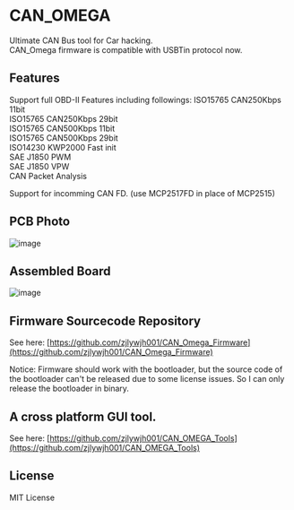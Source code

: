# CAN_OMEGA  
Ultimate CAN Bus tool for Car hacking.  
CAN_Omega firmware is compatible with USBTin protocol now.

## Features
Support full OBD-II Features including followings: 
ISO15765 CAN250Kbps 11bit   
ISO15765 CAN250Kbps 29bit   
ISO15765 CAN500Kbps 11bit   
ISO15765 CAN500Kbps 29bit   
ISO14230 KWP2000 Fast init   
SAE J1850 PWM   
SAE J1850 VPW   
CAN Packet Analysis   

Support for incomming CAN FD. (use MCP2517FD in place of MCP2515)  

## PCB Photo
![image](https://github.com/zjlywjh001/CAN_OMEGA/raw/master/hardware/photos/pcb_photo.png)

## Assembled Board
![image](https://github.com/zjlywjh001/CAN_OMEGA/blob/master/hardware/photos/assembled_board.png)

## Firmware Sourcecode Repository
See here: [https://github.com/zjlywjh001/CAN_Omega_Firmware](https://github.com/zjlywjh001/CAN_Omega_Firmware)

Notice: 
Firmware should work with the bootloader, but the source code of the bootloader can't be released due to some license issues.
So I can only release the bootloader in binary.

## A cross platform GUI tool.
See here: [https://github.com/zjlywjh001/CAN_OMEGA_Tools](https://github.com/zjlywjh001/CAN_OMEGA_Tools)


## License  
MIT License  